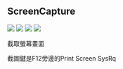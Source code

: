 ## ScreenCapture
![](https://img.shields.io/badge/.Net%20Framework-4.5.2-brightgreen) ![](https://img.shields.io/badge/lang-zh--TW-brightgreen) ![](https://img.shields.io/badge/lang-zh--ja-brightgreen) ![](https://img.shields.io/badge/license-MIT-blue)

截取螢幕畫面

截圖鍵是F12旁邊的Print Screen SysRq
